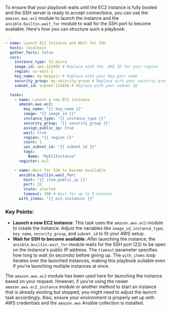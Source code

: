 To ensure that your playbook waits until the EC2 instance is fully booted and the SSH server is ready to accept connections, you can use the `amazon.aws.ec2` module to launch the instance and the `ansible.builtin.wait_for` module to wait for the SSH port to become available. Here's how you can structure such a playbook:

```yaml
---
- name: Launch EC2 Instance and Wait for SSH
  hosts: localhost
  gather_facts: false
  vars:
    instance_type: t2.micro
    image_id: ami-123456 # Replace with the  AMI ID for your region
    region: us-east-1
    key_name: my-keypair # Replace with your key pair name
    security_group: my-security-group # Replace with your security group name
    subnet_id: subnet-123456 # Replace with your subnet ID

  tasks:
    - name: Launch a new EC2 instance
      amazon.aws.ec2:
        key_name: "{{ key_name }}"
        image: "{{ image_id }}"
        instance_type: "{{ instance_type }}"
        security_group: "{{ security_group }}"
        assign_public_ip: true
        wait: true
        region: "{{ region }}"
        count: 1
        vpc_subnet_id: "{{ subnet_id }}"
        tags:
          Name: "MyEC2Instance"
      register: ec2

    - name: Wait for SSH to become available
      ansible.builtin.wait_for:
        host: "{{ item.public_ip }}"
        port: 22
        state: started
        timeout: 300 # Wait for up to 5 minutes
      with_items: "{{ ec2.instances }}"
```

### Key Points:

- **Launch a new EC2 instance**: This task uses the `amazon.aws.ec2` module to create the instance. Adjust the variables like `image_id`, `instance_type`, `key_name`, `security_group`, and `subnet_id` to fit your AWS setup.
- **Wait for SSH to become available**: After launching the instance, the `ansible.builtin.wait_for` module waits for the SSH port (22) to be open on the instance's public IP address. The `timeout` parameter specifies how long to wait (in seconds) before giving up. The `with_items` loop iterates over the launched instances, making this playbook suitable even if you're launching multiple instances at once.

The `amazon.aws.ec2` module has been used here for launching the instance based on your request. However, if you're using the newer `amazon.aws.ec2_instance` module or another method to start an instance that is already existing but stopped, you might need to adjust the launch task accordingly. Also, ensure your environment is properly set up with AWS credentials and the `amazon.aws` Ansible collection is installed.
